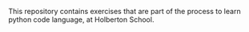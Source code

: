 This repository contains exercises that are part of the process to learn python code language, at Holberton School.